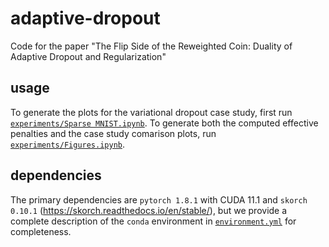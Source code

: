 # adaptive-dropout
Code for the paper "The Flip Side of the Reweighted Coin: Duality of Adaptive Dropout and Regularization"

## usage
To generate the plots for the variational dropout case study, first run [`experiments/Sparse MNIST.ipynb`](https://github.com/dlej/adaptive-dropout/blob/main/experiments/Sparse%20MNIST.ipynb). To generate both the computed effective penalties and the case study comarison plots, run [`experiments/Figures.ipynb`](https://github.com/dlej/adaptive-dropout/blob/main/experiments/Figures.ipynb).

## dependencies

The primary dependencies are `pytorch 1.8.1` with CUDA 11.1 and `skorch 0.10.1` (https://skorch.readthedocs.io/en/stable/), but we provide a complete description of the `conda` environment in [`environment.yml`](https://github.com/dlej/adaptive-dropout/blob/main/environment.yml) for completeness.
